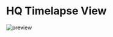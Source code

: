 HQ Timelapse View
=================

![preview](https://user-images.githubusercontent.com/4054655/40423605-1ba8013c-5e61-11e8-87e6-7b9479b81f54.gif)

